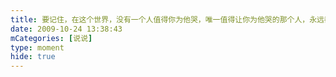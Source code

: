 ```yaml
---
title: 要记住，在这个世界，没有一个人值得你为他哭，唯一值得让你为他哭的那个人，永远都不会让你哭...
date: 2009-10-24 13:38:43
mCategories: [说说]
type: moment
hide: true
---
```


